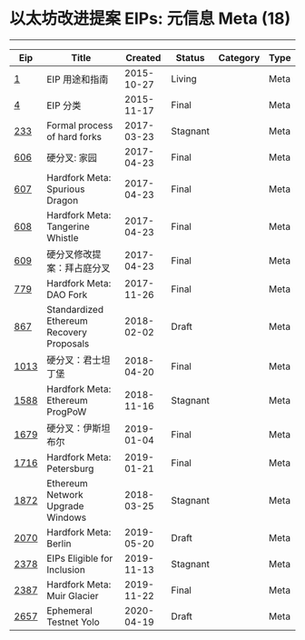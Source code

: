 
# 以太坊改进提案 EIPs: 元信息 Meta (18)
---
| Eip                     | Title                                    | Created    | Status   | Category | Type  |
| ----------------------- | ---------------------------------------- | ---------- | -------- | -------- | ----- |
| [1](/zh/eip-1.md)       | EIP 用途和指南                                | 2015-10-27 | Living   |          | Meta  |
| [4](/zh/eip-4.md)       | EIP 分类                                   | 2015-11-17 | Final    |          | Meta  |
| [233](/zh/eip-233.md)   | Formal process of hard forks             | 2017-03-23 | Stagnant |          | Meta  |
| [606](/zh/eip-606.md)   | 硬分叉: 家园                                  | 2017-04-23 | Final    |          | Meta  |
| [607](/zh/eip-607.md)   | Hardfork Meta: Spurious Dragon           | 2017-04-23 | Final    |          | Meta  |
| [608](/zh/eip-608.md)   | Hardfork Meta: Tangerine Whistle         | 2017-04-23 | Final    |          | Meta  |
| [609](/zh/eip-609.md)   | 硬分叉修改提案：拜占庭分叉                            | 2017-04-23 | Final    |          | Meta  |
| [779](/zh/eip-779.md)   | Hardfork Meta: DAO Fork                  | 2017-11-26 | Final    |          | Meta  |
| [867](/zh/eip-867.md)   | Standardized Ethereum Recovery Proposals | 2018-02-02 | Draft    |          | Meta  |
| [1013](/zh/eip-1013.md) | 硬分叉：君士坦丁堡                                | 2018-04-20 | Final    |          | Meta  |
| [1588](/zh/eip-1588.md) | Hardfork Meta: Ethereum ProgPoW          | 2018-11-16 | Stagnant |          | Meta  |
| [1679](/zh/eip-1679.md) | 硬分叉：伊斯坦布尔                                | 2019-01-04 | Final    |          | Meta  |
| [1716](/zh/eip-1716.md) | Hardfork Meta: Petersburg                | 2019-01-21 | Final    |          | Meta  |
| [1872](/zh/eip-1872.md) | Ethereum Network Upgrade Windows         | 2018-03-25 | Stagnant |          | Meta  |
| [2070](/zh/eip-2070.md) | Hardfork Meta: Berlin                    | 2019-05-20 | Draft    |          | Meta  |
| [2378](/zh/eip-2378.md) | EIPs Eligible for Inclusion              | 2019-11-13 | Stagnant |          | Meta  |
| [2387](/zh/eip-2387.md) | Hardfork Meta: Muir Glacier              | 2019-11-22 | Final    |          | Meta  |
| [2657](/zh/eip-2657.md) | Ephemeral Testnet Yolo                   | 2020-04-19 | Draft    |          | Meta  |

    